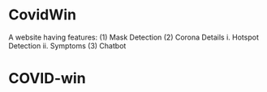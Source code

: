 # CovidWin
A website having features: (1) Mask Detection (2) Corona Details i. Hotspot Detection ii. Symptoms (3) Chatbot
# COVID-win
